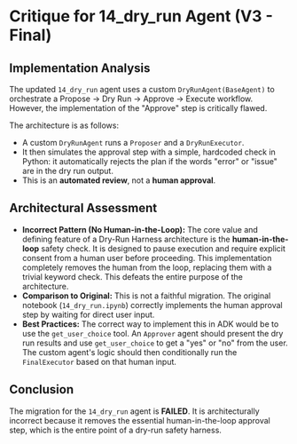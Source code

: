 # Critique for 14_dry_run Agent (V3 - Final)

## Implementation Analysis

The updated `14_dry_run` agent uses a custom `DryRunAgent(BaseAgent)` to orchestrate a Propose -> Dry Run -> Approve -> Execute workflow. However, the implementation of the "Approve" step is critically flawed.

The architecture is as follows:
- A custom `DryRunAgent` runs a `Proposer` and a `DryRunExecutor`.
- It then simulates the approval step with a simple, hardcoded check in Python: it automatically rejects the plan if the words "error" or "issue" are in the dry run output.
- This is an **automated review**, not a **human approval**.

## Architectural Assessment

- **Incorrect Pattern (No Human-in-the-Loop):** The core value and defining feature of a Dry-Run Harness architecture is the **human-in-the-loop** safety check. It is designed to pause execution and require explicit consent from a human user before proceeding. This implementation completely removes the human from the loop, replacing them with a trivial keyword check. This defeats the entire purpose of the architecture.
- **Comparison to Original:** This is not a faithful migration. The original notebook (`14_dry_run.ipynb`) correctly implements the human approval step by waiting for direct user input.
- **Best Practices:** The correct way to implement this in ADK would be to use the `get_user_choice` tool. An `Approver` agent should present the dry run results and use `get_user_choice` to get a "yes" or "no" from the user. The custom agent's logic should then conditionally run the `FinalExecutor` based on that human input.

## Conclusion

The migration for the `14_dry_run` agent is **FAILED**. It is architecturally incorrect because it removes the essential human-in-the-loop approval step, which is the entire point of a dry-run safety harness.
